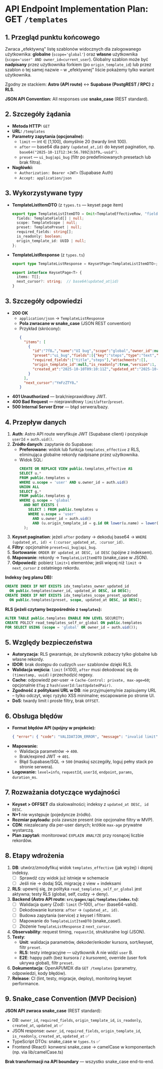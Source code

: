 # API Endpoint Implementation Plan: GET `/templates`

## 1. Przegląd punktu końcowego
Zwraca „efektywną" listę szablonów widocznych dla zalogowanego użytkownika: **globalne** (`scope='global'`) oraz **własne** użytkownika (`scope='user' AND owner_id=current_user`). Globalny szablon może być **nadpisany** przez użytkownika forkiem (po `origin_template_id`) lub przez szablon o tej samej nazwie – w „efektywnej" liście pokażemy tylko wariant użytkownika.

Zgodny ze stackiem: **Astro (API route)** ↔ **Supabase (PostgREST / RPC)** z **RLS**.

**JSON API Convention:** All responses use **snake_case** (REST standard).

## 2. Szczegóły żądania
- **Metoda HTTP:** `GET`
- **URL:** `/templates`
- **Parametry zapytania (opcjonalne):**
  - `limit` — int ∈ [1,100], domyślnie 20 (twardy limit 100).
  - `after` — base64 dla pary `(updated_at,id)` do keyset pagination, np. `base64("2025-10-11T12:34:56.789Z|b3f9…-uuid")`.
  - `preset` — `ui_bug|api_bug` (filtr po predefiniowanych presetach lub brak filtra).
- **Nagłówki:**
  - `Authorization: Bearer <JWT>` (Supabase Auth)
  - `Accept: application/json`

## 3. Wykorzystywane typy
- **TemplateListItemDTO** (z `types.ts` — keyset page item)
  ```ts
  export type TemplateListItemDTO = Omit<TemplateEffectiveRow, "fields" | "scope" | "preset" | "required_fields" | "is_readonly" | "origin_template_id"> & {
    fields: TemplateField[] | null;
    scope: TemplateScope | null;
    preset: TemplatePreset | null;
    required_fields: string[];
    is_readonly: boolean;
    origin_template_id: UUID | null;
  };
  ```

- **TemplateListResponse** (z `types.ts`)
  ```ts
  export type TemplateListResponse = KeysetPage<TemplateListItemDTO>;
  
  export interface KeysetPage<T> {
    items: T[];
    next_cursor?: string;  // base64(updated_at|id)
  }
  ```

## 3. Szczegóły odpowiedzi
- **200 OK**
  - `application/json` → `TemplateListResponse`
  - **Pola zwracane w snake_case** (JSON REST convention)
  - Przykład (skrócony):
    ```json
    {
      "items": [
        {
          "id":"7f8…","name":"UI bug","scope":"global","owner_id":null,
          "preset":"ui_bug","fields":[{"key":"steps","type":"text","label":"Steps"}],
          "required_fields":["title","steps"],"attachments":[],
          "origin_template_id":null,"is_readonly":true,"version":1,
          "created_at":"2025-10-10T09:10:11Z","updated_at":"2025-10-10T09:10:11Z"
        }
      ],
      "next_cursor":"YmFzZTY0…"
    }
    ```
- **401 Unauthorized** — brak/nieprawidłowy JWT.
- **400 Bad Request** — nieprawidłowy `limit`/`after`/`preset`.
- **500 Internal Server Error** — błąd serwera/bazy.

## 4. Przepływ danych
1. **Auth**: Astro API route weryfikuje JWT (Supabase client) i pozyskuje `userId` = `auth.uid()`.
2. **Źródło danych**: zapytanie do Supabase:
   - **Preferowane:** widok lub funkcja `templates_effective` z RLS, eliminująca globalne rekordy nadpisane przez użytkownika.
   - Widok SQL:
     ```sql
     CREATE OR REPLACE VIEW public.templates_effective AS
     SELECT u.*
     FROM public.templates u
     WHERE u.scope = 'user' AND u.owner_id = auth.uid()
     UNION ALL
     SELECT g.*
     FROM public.templates g
     WHERE g.scope = 'global'
       AND NOT EXISTS (
         SELECT 1 FROM public.templates u
         WHERE u.scope = 'user'
           AND u.owner_id = auth.uid()
           AND (u.origin_template_id = g.id OR lower(u.name) = lower(g.name))
       );
     ```
3. **Keyset pagination**: jeżeli `after` podany → dekoduj base64 → `WHERE (updated_at, id) < (:cursor_updated_at, :cursor_id)`.
4. **Filtry**: opcjonalnie `preset=ui_bug|api_bug`.
5. **Sortowanie**: `ORDER BY updated_at DESC, id DESC` (spójne z indeksem).
6. **Mapowanie**: rekordy → `TemplateListItemDTO` (snake_case w JSON).
7. **Odpowiedź**: pobierz `limit+1` elementów; jeśli więcej niż `limit` → `next_cursor` z ostatniego rekordu.

**Indeksy (wg planu DB):**
```sql
CREATE INDEX IF NOT EXISTS idx_templates_owner_updated_id
  ON public.templates(owner_id, updated_at DESC, id DESC);
CREATE INDEX IF NOT EXISTS idx_templates_scope_preset_updated
  ON public.templates(preset, scope, updated_at DESC, id DESC);
```

**RLS (jeżeli czytamy bezpośrednio z `templates`):**
```sql
ALTER TABLE public.templates ENABLE ROW LEVEL SECURITY;
CREATE POLICY read_templates_self_or_global ON public.templates
FOR SELECT USING (scope = 'global' OR owner_id = auth.uid());
```

## 5. Względy bezpieczeństwa
- **Autoryzacja**: RLS gwarantuje, że użytkownik zobaczy tylko globalne lub własne rekordy.
- **IDOR**: brak dostępu do cudzych `user` szablonów dzięki RLS.
- **Walidacja wejścia**: `limit` (≤100), `after` musi dekodować się do `(timestamp, uuid)` i przechodzić regexy.
- **Cache**: odpowiedź per-user → `Cache-Control: private, max-age=60`; opcjonalnie `ETag` z `hash(userId:lastUpdatedPair)`.
- **Zgodność z politykami URL w DB**: nie przyjmujemy/nie zapisujemy URL – tylko odczyt, więc ryzyko XSS minimalne; escapowanie po stronie UI.
- **DoS**: twardy limit i proste filtry, brak `OFFSET`.

## 6. Obsługa błędów
- **Format błędów API (spójny w projekcie):**
  ```json
  { "error": { "code": "VALIDATION_ERROR", "message": "invalid limit", "details": {"limit":"…"} } }
  ```
- **Mapowanie:**
  - Walidacja parametrów → `400`.
  - Brak/expired JWT → `401`.
  - Błąd Supabase/SQL → `500` (maskuj szczegóły, loguj pełny stack po stronie serwera).
- **Logowanie:** `level=info`, `requestId`, `userId`, `endpoint`, `params`, `duration_ms`.

## 7. Rozważania dotyczące wydajności
- **Keyset > OFFSET** dla skalowalności; indeksy z `updated_at DESC, id DESC`.
- **N+1** nie występuje (pojedyncze źródło).
- **Rozmiar payloadu**: pola zawsze present (nie opcjonalne filtry w MVP).
- **CDN**: niezalecany dla per-user danych; krótkie `max-age` prywatne wystarczą.
- **Plan zapytań**: monitorować `EXPLAIN ANALYZE` przy rosnącej liczbie rekordów.

## 8. Etapy wdrożenia
1. **DB**: utwórz/zmodyfikuj widok `templates_effective` (jak wyżej) i dopnij indeksy.
   - [ ] Sprawdź czy widok już istnieje w schemacie
   - [ ] Jeśli nie → dodaj SQL migrację z view + indeksami
2. **RLS**: upewnij się, że polityka `read_templates_self_or_global` jest aktywna; testy RLS (global, self, cudzy → deny).
3. **Backend (Astro API route: `src/pages/api/templates/index.ts`)**:
   - [ ] Walidacja query (Zod): `limit` (1–100), `after` (base64-valid).
   - [ ] Dekodowanie kursora: `after` → `(updated_at, id)`.
   - [ ] Budowa zapytania (service) z keyset i filtrami.
   - [ ] Mapowanie do `TemplateListItemDTO` (snake_case!).
   - [ ] Złożenie `TemplateListResponse` z `next_cursor`.
4. **Observability**: request timing, `requestId`, strukturalne logi (JSON).
5. **Testy**:
   - **Unit**: walidacja parametrów, dekoder/enkoder kursora, sort/keyset, filtr `preset`.
   - **RLS**: testy integracyjne — użytkownik A nie widzi `user` B.
   - **E2E**: happy path (bez kursora / z kursorem), override (user fork ukrywa global), filtr `preset`.
6. **Dokumentacja**: OpenAPI/MDX dla `GET /templates` (parametry, odpowiedzi, kody błędów).
7. **Release**: CI (lint, testy, migracje, deploy), monitoring keyset performance.

## 9. Snake_case Convention (MVP Decision)

**JSON API zwraca snake_case** (REST standard):
- DB: `owner_id`, `required_fields`, `origin_template_id`, `is_readonly`, `created_at`, `updated_at` ✅
- JSON response: `owner_id`, `required_fields`, `origin_template_id`, `is_readonly`, `created_at`, `updated_at` ✅
- TypeScript DTOs: snake_case w `types.ts` ✅
- Frontend (React): konwersi snake_case → camelCase w komponentach (np. via lib/camelCase.ts)

**Brak transformacji na API boundary** — wszystko snake_case end-to-end.
